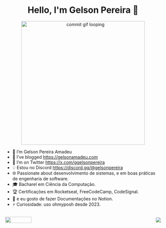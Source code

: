 <h1 align="center">Hello, I'm Gelson Pereira 👋</h1>

<p align="center">
  <img src="https://github.com/ggelsonpereira/ggelsonpereira/blob/main/commit-animation.gif" width="400px" alt="commit gif looping" />
</p>

- 🔭 I’m Gelson Pereira Amadeu
- 🌱 I’ve blogged https://gelsonamadeu.com
- 🤔 I’m on Twitter https://x.com/ggelsonpereira
- 💡 Estou no Discord https://discord.gg/@gelsonpereira
- 🌐 Passionate about desenvolvimento de sistemas, e em boas práticas de engenharia de software.
- 🎓 Bacharel em Ciência da Computação.
- 🏆 Certificações em Rocketseat, FreeCodeCamp, CodeSignal.
- 💬 e eu gosto de fazer Documentações no Notion.
- ⚡ Curiosidade: uso ohmyposh desde 2023.

<div style="display: flex; justify-content: space-between; align-items: center;">
  <!-- Top Langs à esquerda -->
  <img width="41%" src="https://github-readme-stats.vercel.app/api/top-langs/?username=ggelsonpereira&layout=compact&hide_border=true&title_color=00ff99&text_color=ffffff&bg_color=0d1117" />

  <!-- GitHub Stats à direita -->
  <p align="center">
<img src="https://github-readme-stats.vercel.app/api?username=ggelsonpereira&show_icons=true&theme=github_dark&hide_border=true&title_color=00ff99&icon_color=00ff99&text_color=ffffff" />
</p>
